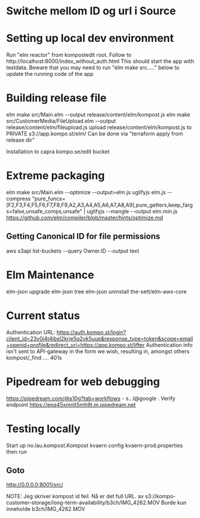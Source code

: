 
Switche mellom ID og url i Source
=================================

Setting up local dev environment
================================
Run "elm reactor" from kompostedit root. Follow to http://localhost:8000/index_without_auth.html
This should start the app with testdata.
Beware that you may need to run "elm make src....." below to update the running code of the app

Building release file
=====================
elm make src/Main.elm --output release/content/elm/kompost.js
elm make src/CustomerMedia/FileUpload.elm --output release/content/elm/fileupload.js
upload release/content/elm/kompost.js to PRIVATE s3://app.kompo.st/elm/
Can be done via "terraform apply from release dir"

Installation to capra kompo.se/edit bucket

Extreme packaging
=================
elm make src/Main.elm --optimize --output=elm.js
uglifyjs elm.js --compress "pure_funcs=[F2,F3,F4,F5,F6,F7,F8,F9,A2,A3,A4,A5,A6,A7,A8,A9],pure_getters,keep_fargs=false,unsafe_comps,unsafe" | uglifyjs --mangle --output elm.min.js
https://github.com/elm/compiler/blob/master/hints/optimize.md

Getting Canonical ID for file permissions
-----------------------------------------
aws s3api list-buckets --query Owner.ID --output text

Elm Maintenance
===============
elm-json upgrade
elm-json tree
elm-json uninstall the-sett/elm-aws-core


Current status
==============
Authentication URL: https://auth.kompo.st/login?client_id=23v0j4t4jbsl2krje5q2vk5uup&response_type=token&scope=email+openid+profile&redirect_uri=https://app.kompo.st/lifter
Authentication info isn't sent to API-gateway in the form we wish, resulting in, amongst others kompost/_find .... 401s


Pipedream for web debugging
===========================
https://pipedream.com/@s10g?tab=workflows - s...l@google . Verify endpoint https://enq45xmnlt5mh9t.m.pipedream.net

Testing locally
=======
Start up
no.lau.kompost.Kompost kvaern
config kvaern-prod.properties
then run

Goto
-------
http://0.0.0.0:8001/src/


NOTE: Jeg skriver kompost id feil. Nå er det full URL.
av s3://kompo-customer-storage/long-term-availability/b3ch/IMG_4262.MOV 
Burde kun inneholde b3ch/IMG_4262.MOV 